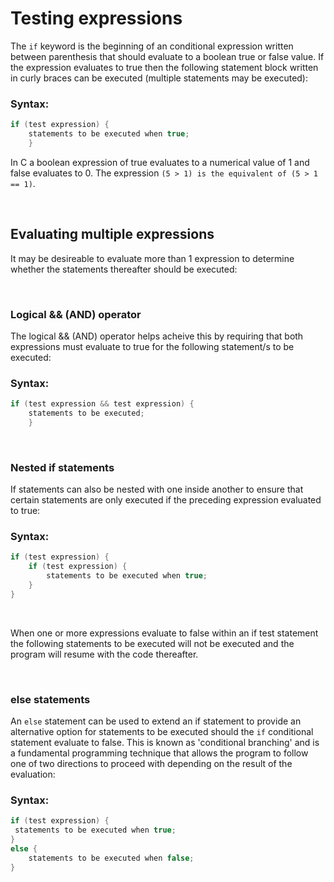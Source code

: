 # Testing expressions

The `if` keyword is the beginning of an conditional expression written between parenthesis that should evaluate to a boolean true or false value. If the expression evaluates to true then the following statement block written in curly braces can be executed (multiple statements may be executed): 

### Syntax:

```C
if (test expression) {
	statements to be executed when true;
	}
```

In C a boolean expression of true evaluates to a numerical value of 1 and false evaluates to 0. The expression `(5 > 1) is the equivalent of (5 > 1 == 1)`.

<br>

## Evaluating multiple expressions

It may be desireable to evaluate more than 1 expression to determine whether the statements thereafter should be executed:

<br>

### Logical && (AND) operator

The logical && (AND) operator helps acheive this by requiring that both expressions must evaluate to true for the following statement/s to be executed: 

### Syntax:

```C
if (test expression && test expression) {
	statements to be executed;
	}
```

<br>

### Nested if statements

If statements can also be nested with one inside another to ensure that certain statements are only executed if the preceding expression evaluated to true:

### Syntax:

```C
if (test expression) {
	if (test expression) {
		statements to be executed when true;
	}
}
```

<br>

When one or more expressions evaluate to false within an if test statement the following statements to be executed will not be executed and the program will resume with the code thereafter. 

<br>

### else statements

An `else` statement can be used to extend an if statement to provide an alternative option for statements to be executed should the `if` conditional statement evaluate to false. This is known as 'conditional branching' and is a fundamental programming technique that allows the program to follow one of two directions to proceed with depending on the result of the evaluation:  

### Syntax:

```C
if (test expression) {
 statements to be executed when true;
}
else {
	statements to be executed when false;
}
```


